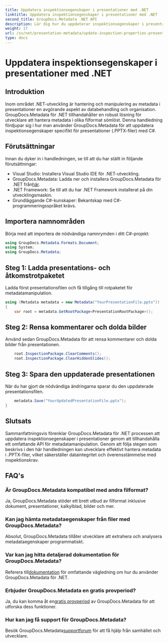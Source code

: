 ```yaml
---
title: Uppdatera inspektionsegenskaper i presentationer med .NET
linktitle: Uppdatera inspektionsegenskaper i presentationer med .NET
second_title: GroupDocs.Metadata .NET API
description: Lär dig hur du uppdaterar inspektionsegenskaper i presentationer med .NET med GroupDocs.Metadata. Enkel, effektiv metadatamanipulation för .PPTX-filer.
weight: 17
url: /sv/net/presentation-metadata/update-inspection-properties-presentations/
type: docs
---
```

# Uppdatera inspektionsegenskaper i presentationer med .NET

## Introduktion
Inom området .NET-utveckling är hantering och manipulering av metadata i presentationer en avgörande aspekt av databehandling och organisation. GroupDocs.Metadata för .NET tillhandahåller en robust lösning för utvecklare att hantera metadata i olika filformat sömlöst. Denna handledning fördjupar sig i hur man använder GroupDocs.Metadata för att uppdatera inspektionsegenskaper specifikt för presentationer (.PPTX-filer) med C#.
## Förutsättningar
Innan du dyker in i handledningen, se till att du har ställt in följande förutsättningar:
- Visual Studio: Installera Visual Studio IDE för .NET-utveckling.
-  GroupDocs.Metadata: Ladda ner och installera GroupDocs.Metadata för .NET från[här](https://releases.groupdocs.com/metadata/net/).
- .NET Framework: Se till att du har .NET Framework installerat på din utvecklingsmaskin.
- Grundläggande C#-kunskaper: Bekantskap med C#-programmeringsspråket krävs.

## Importera namnområden
Börja med att importera de nödvändiga namnrymden i ditt C#-projekt:
```csharp
using GroupDocs.Metadata.Formats.Document;
using System;
using GroupDocs.Metadata;
```
## Steg 1: Ladda presentations- och åtkomstrotpaketet
Ladda först presentationsfilen och få tillgång till rotpaketet för metadatamanipulation.

```csharp
using (Metadata metadata = new Metadata("YourPresentationFile.pptx"))
{
    var root = metadata.GetRootPackage<PresentationRootPackage>();
```
## Steg 2: Rensa kommentarer och dolda bilder
Använd sedan GroupDocs.Metadata för att rensa kommentarer och dolda bilder från presentationen.

```csharp
    root.InspectionPackage.ClearComments();
    root.InspectionPackage.ClearHiddenSlides();
```
## Steg 3: Spara den uppdaterade presentationen
När du har gjort de nödvändiga ändringarna sparar du den uppdaterade presentationsfilen.

```csharp
    metadata.Save("YourUpdatedPresentationFile.pptx");
}
```

## Slutsats
Sammanfattningsvis förenklar GroupDocs.Metadata för .NET processen att uppdatera inspektionsegenskaper i presentationer genom att tillhandahålla ett omfattande API för metadatamanipulation. Genom att följa stegen som beskrivs i den här handledningen kan utvecklare effektivt hantera metadata i .PPTX-filer, vilket säkerställer dataintegritet och överensstämmelse med inspektionskrav.

## FAQ's
### Är GroupDocs.Metadata kompatibel med andra filformat?
Ja, GroupDocs.Metadata stöder ett brett utbud av filformat inklusive dokument, presentationer, kalkylblad, bilder och mer.
### Kan jag hämta metadataegenskaper från filer med GroupDocs.Metadata?
Absolut, GroupDocs.Metadata tillåter utvecklare att extrahera och analysera metadataegenskaper programmatiskt.
### Var kan jag hitta detaljerad dokumentation för GroupDocs.Metadata?
 Referera till[dokumentation](https://tutorials.groupdocs.com/metadata/net/) för omfattande vägledning om hur du använder GroupDocs.Metadata för .NET.
### Erbjuder GroupDocs.Metadata en gratis provperiod?
 Ja, du kan komma åt en[gratis provperiod](https://releases.groupdocs.com/) av GroupDocs.Metadata för att utforska dess funktioner.
### Hur kan jag få support för GroupDocs.Metadata?
 Besök GroupDocs.Metadata[supportforum](https://forum.groupdocs.com/c/metadata/14) för att få hjälp från samhället och utvecklare.